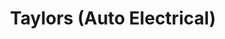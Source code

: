 ---
title: "Taylors (Auto Electrical)"
url: /aberdeen/taylors-auto-electrical/
shop: Autowerkstatt
---